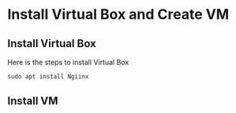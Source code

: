 # Install Virtual Box and Create VM
## Install Virtual Box
Here is the steps to install Virtual Box 
```bash
sudo apt install Ngiinx
```
## Install VM
